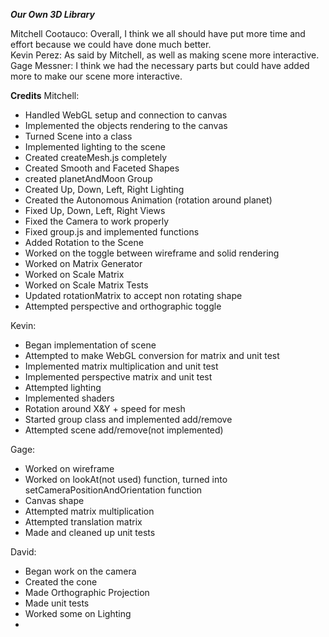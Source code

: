 **_Our Own 3D Library_**

Mitchell Cootauco: Overall, I think we all should have put more time and effort because we could have done much better.\
Kevin Perez: As said by Mitchell, as well as making scene more interactive.
Gage Messner: I think we had the necessary parts but could have added more to make our scene more interactive.

**Credits**
Mitchell:

- Handled WebGL setup and connection to canvas
- Implemented the objects rendering to the canvas
- Turned Scene into a class
- Implemented lighting to the scene
- Created createMesh.js completely
- Created Smooth and Faceted Shapes
- created planetAndMoon Group
- Created Up, Down, Left, Right Lighting
- Created the Autonomous Animation (rotation around planet)
- Fixed Up, Down, Left, Right Views
- Fixed the Camera to work properly
- Fixed group.js and implemented functions
- Added Rotation to the Scene
- Worked on the toggle between wireframe and solid rendering
- Worked on Matrix Generator
- Worked on Scale Matrix
- Worked on Scale Matrix Tests
- Updated rotationMatrix to accept non rotating shape
- Attempted perspective and orthographic toggle

Kevin:

- Began implementation of scene
- Attempted to make WebGL conversion for matrix and unit test
- Implemented matrix multiplication and unit test
- Implemented perspective matrix and unit test
- Attempted lighting
- Implemented shaders
- Rotation around X&Y + speed for mesh
- Started group class and implemented add/remove
- Attempted scene add/remove(not implemented)

Gage:

- Worked on wireframe
- Worked on lookAt(not used) function, turned into setCameraPositionAndOrientation function
- Canvas shape
- Attempted matrix multiplication
- Attempted translation matrix
- Made and cleaned up unit tests

David:

 - Began work on the camera
 - Created the cone
 - Made Orthographic Projection
 - Made unit tests
 - Worked some on Lighting
 - 
